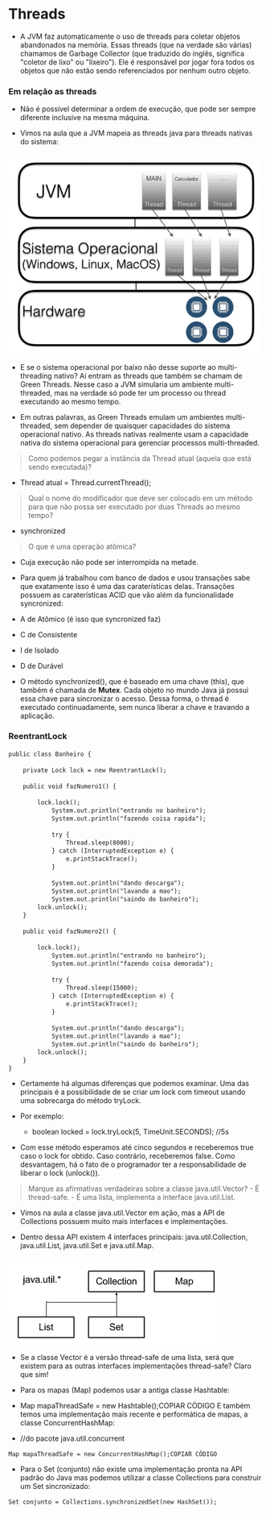 # Threads

- A JVM faz automaticamente o uso de threads para coletar objetos abandonados na memória. Essas threads (que na verdade são várias) chamamos de Garbage Collector (que traduzido do inglês, significa "coletor de lixo" ou "lixeiro"). Ele é responsável por jogar fora todos os objetos que não estão sendo referenciados por nenhum outro objeto.

### Em relação as threads
- Não é possível determinar a ordem de execução, que pode ser sempre diferente inclusive na mesma máquina.

- Vimos na aula que a JVM mapeia as threads java para threads nativas do sistema:

![Threads](../img_readme/threads.001.png)

- E se o sistema operacional por baixo não desse suporte ao multi-threading nativo? Aí entram as threads que também se chamam de Green Threads. Nesse caso a JVM simularia um ambiente multi-threaded, mas na verdade só pode ter um processo ou thread executando ao mesmo tempo.

- Em outras palavras, as Green Threads emulam um ambientes multi-threaded, sem depender de quaisquer capacidades do sistema operacional nativo. As threads nativas realmente usam a capacidade nativa do sistema operacional para gerenciar processos multi-threaded.

> Como podemos pegar a instância da Thread atual (aquela que está sendo executada)?
- Thread atual = Thread.currentThread();
> Qual o nome do modificador que deve ser colocado em um método para que não possa ser executado por duas Threads ao mesmo tempo?
- synchronized
> O que é uma operação atômica?
- Cuja execução não pode ser interrompida na metade.

- Para quem já trabalhou com banco de dados e usou transações sabe que exatamente isso é uma das caraterísticas delas. Transações possuem as caraterísticas ACID que vão além da funcionalidade syncronized:

- A de Atômico (é isso que syncronized faz)
- C de Consistente
- I de Isolado
- D de Durável

- O método synchronized(), que é baseado em uma chave (this), que também é chamada de **Mutex**. Cada objeto no mundo Java já possui essa chave para sincronizar o acesso. Dessa forma, o thread é executado continuadamente, sem nunca liberar a chave e travando a aplicação.


### ReentrantLock

```
public class Banheiro {

    private Lock lock = new ReentrantLock();

    public void fazNumero1() {

        lock.lock();
            System.out.println("entrando no banheiro");
            System.out.println("fazendo coisa rapida");

            try {
                Thread.sleep(8000);
            } catch (InterruptedException e) {
                e.printStackTrace();
            }

            System.out.println("dando descarga");
            System.out.println("lavando a mao");
            System.out.println("saindo do banheiro");
        lock.unlock();
    }

    public void fazNumero2() {

        lock.lock();
            System.out.println("entrando no banheiro");
            System.out.println("fazendo coisa demorada");

            try {
                Thread.sleep(15000);
            } catch (InterruptedException e) {
                e.printStackTrace();
            }

            System.out.println("dando descarga");
            System.out.println("lavando a mao");
            System.out.println("saindo do banheiro");
        lock.unlock();
    }
}
```
- Certamente há algumas diferenças que podemos examinar. Uma das principais é a possibilidade de se criar um lock com timeout usando uma sobrecarga do método tryLock.

- Por exemplo:
	- boolean locked = lock.tryLock(5, TimeUnit.SECONDS); //5s

- Com esse método esperamos até cinco segundos e receberemos true caso o lock for obtido. Caso contrário, receberemos false. Como desvantagem, há o fato de o programador ter a responsabilidade de liberar o lock (unlock()).


> Marque as afirmativas verdadeiras sobre a classe java.util.Vector?
	- É thread-safe.
	- É uma lista, implementa a interface java.util.List.
	

- Vimos na aula a classe java.util.Vector em ação, mas a API de Collections possuem muito mais interfaces e implementações.

- Dentro dessa API existem 4 interfaces principais: java.util.Collection, java.util.List, java.util.Set e java.util.Map.



![Collections](../img_readme/java-util1.png)


- Se a classe Vector é a versão thread-safe de uma lista, será que existem para as outras interfaces implementações thread-safe? Claro que sim!

- Para os mapas (Map) podemos usar a antiga classe Hashtable:

- Map mapaThreadSafe = new Hashtable();COPIAR CÓDIGO
E também temos uma implementação mais recente e performática de mapas, a classe ConcurrentHashMap:

- //do pacote java.util.concurrent
```
Map mapaThreadSafe = new ConcurrentHashMap();COPIAR CÓDIGO
```
- Para o Set (conjunto) não existe uma implementação pronta na API padrão do Java mas podemos utilizar a classe Collections para construir um Set sincronizado:

```
Set conjunto = Collections.synchronizedSet(new HashSet());
```